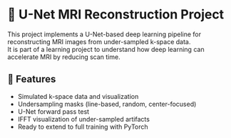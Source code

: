# 🧠 U-Net MRI Reconstruction Project

This project implements a U-Net-based deep learning pipeline for reconstructing MRI images from under-sampled k-space data.  
It is part of a learning project to understand how deep learning can accelerate MRI by reducing scan time.

## 🔧 Features

- Simulated k-space data and visualization
- Undersampling masks (line-based, random, center-focused)
- U-Net forward pass test
- IFFT visualization of under-sampled artifacts
- Ready to extend to full training with PyTorch